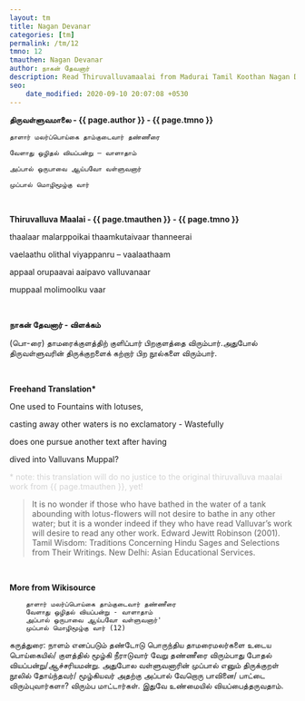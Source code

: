 ```yaml
---
layout: tm
title: Nagan Devanar
categories: [tm]
permalink: /tm/12
tmno: 12
tmauthen: Nagan Devanar
author: நாகன் தேவனார்
description: Read Thiruvalluvamaalai from Madurai Tamil Koothan Nagan Devanar with english translation
seo:
    date_modified: 2020-09-10 20:07:08 +0530
---
```


**திருவள்ளுவமாலை - {{ page.author }} - {{ page.tmno }}**

	தாளார் மலர்ப்பொய்கை தாம்குடைவார் தண்ணீரை
	
	வேளாது ஒழிதல் வியப்பன்று – வாளாதாம்

	அப்பால் ஒருபாவை ஆய்பவோ வள்ளுவனார்

	முப்பால் மொழிமூழ்கு வார்

<br>

**Thiruvalluva Maalai - {{ page.tmauthen }} - {{ page.tmno }}**

thaalaar malarppoikai thaamkutaivaar thanneerai

vaelaathu olithal viyappanru – vaalaathaam

appaal orupaavai aaipavo valluvanaar

muppaal molimoolku vaar

<br>

**நாகன் தேவனார் - விளக்கம்**

(பொ-ரை) தாமரைக்குளத்திற் குளிப்பார் பிறகுளத்தை விரும்பார்.அதுபோல் திருவள்ளுவரின் திருக்குறளைக் கற்றார் பிற நூல்களை விரும்பார்.

<br>

**Freehand Translation\***

One used to Fountains with lotuses,

casting away other waters is no exclamatory - Wastefully

does one pursue another text after having 

dived into Valluvans Muppal?

<p style="color: lightgrey;">* note: this translation will do no justice to the original thiruvalluva maalai work from {{ page.tmauthen }}, yet!</p>

> It is no wonder if those who have bathed in the water of a tank abounding with lotus-flowers will not desire to bathe in any other water; but it is a wonder indeed if they who have read Valluvar’s work will desire to read any other work.
> Edward Jewitt Robinson (2001). Tamil Wisdom: Traditions Concerning Hindu Sages and Selections from Their Writings. New Delhi: Asian Educational Services.


<br>

**More from Wikisource**

        தாளார் மலர்ப்பொய்கை தாம்குடைவார் தண்ணீரை
        வேளாது ஒழிதல் வியப்பன்று - வாளாதாம்
        அப்பால் ஒருபாவை ஆய்பவோ வள்ளுவனார்'
        முப்பால் மொழிமூழ்கு வார் (12)

கருத்துரை:
நாளம் எனப்படும் தண்டோடு பொருந்திய தாமரைமலர்களை உடைய பொய்கையில்/ குளத்தில் மூழ்கி நீராடுவார் வேறு தண்ணீரை விரும்பாது போதல் வியப்பன்று/ஆச்சரியமன்று. அதுபோல வள்ளுவனாரின் முப்பால் எனும் திருக்குறள் நூலில் தோய்ந்தவர்/ மூழ்கியவர் அதற்கு அப்பால் வேறொரு பாவினை/ பாட்டை விரும்புவார்களா? விரும்ப மாட்டார்கள். இதுவே உண்மையில் வியப்பைத்தருவதாம். 
